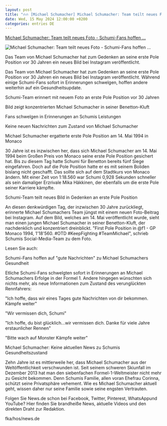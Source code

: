 ```yaml
---
layout: post
title: "🔥🔥 [Michael Schumacher] Michael Schumacher: Team teilt neues Foto - Schumi-Fans hoffen ..."
date: Wed, 15 May 2024 12:00:00 +0200
categories: entries DE
---
```

[Michael Schumacher: Team teilt neues Foto - Schumi-Fans hoffen ...](https://www.news.de/sport/857764568/michael-schumacher-news-aktuell-zu-zustand-heute-schumi-team-teilt-foto-auf-instagram-fans-hoffen-auf-gute-nachrichten/1/)

![Michael Schumacher: Team teilt neues Foto - Schumi-Fans hoffen ...](https://media.news.de/images/857942336/images/51/92/d65c49df148064039a13115109f5/nopic/no_pic/1200/675/1/1/-/4/1024/576/-/-/michael-schumacher-skiunfall-oeffentlichkeit_857942336_1200x675_50631f102998beec8603ce60322e51dc.jpg)

Das Team von Michael Schumacher hat zum Gedenken an seine erste Pole Position vor 30 Jahren ein neues Bild bei Instagram veröffentlicht.

Das Team von Michael Schumacher hat zum Gedenken an seine erste Pole Position vor 30 Jahren ein neues Bild bei Instagram veröffentlicht. Während einige Schumi-Fans sofort in Erinnerungen schwelgen, hoffen andere weiterhin auf ein Gesundheitsupdate.



Schumi-Team erinnert mit neuem Foto an erste Pole Position vor 30 Jahren

Bild zeigt konzentrierten Michael Schumacher in seiner Benetton-Kluft

Fans schwelgen in Erinnerungen an Schumis Leistungen

Keine neuen Nachrichten zum Zustand von Michael Schumacher

Michael Schumacher ergatterte erste Pole Position am 14. Mai 1994 in Monaco

30 Jahre ist es inzwischen her, dass sich Michael Schumacher am 14. Mai 1994 beim Großen Preis von Monaco seine erste Pole Position gesichert hat. Bis zu diesem Tag hatte Schumi für Benetton bereits fünf Siege eingefahren. Doch auf die Pole Position hatte er es mit seinem Boliden bislang nicht geschafft. Das sollte sich auf dem Stadtkurs von Monaco ändern. Mit einer Zeit von 1:18.560 war Schumi 0,928 Sekunden schneller als sein damaliger Erzrivale Mika Häkkinen, der ebenfalls um die erste Pole seiner Karriere kämpfte.

Schumi-Team teilt neues Bild in Gedenken an erste Pole Position

An diesen denkwürdigen Tag, der inzwischen 30 Jahre zurückliegt, erinnerte Michael Schumachers Team jüngst mit einem neuen Foto-Beitrag bei Instagram. Auf dem Bild, welches am 14. Mai veröffentlicht wurde, sieht man einen jungen Michael Schumacher in seiner Benetton-Kluft, der nachdenklich und konzentriert dreinblickt. "First Pole Position in @f1 - GP Monaco 1994, 1'18'560. #OTD #KeepFighting #TeamMichael", schrieb Schumis Social-Media-Team zu dem Foto.

Lesen Sie auch:

Schumi-Fans hoffen auf "gute Nachrichten" zu Michael Schumachers Gesundheit

Etliche Schumi-Fans schwelgten sofort in Erinnerungen an Michael Schumachers Erfolge in der Formel 1. Andere hingegen wünschten sich nichts mehr, als neue Informationen zum Zustand des verunglückten Rennfahrers:

"Ich hoffe, dass wir eines Tages gute Nachrichten von dir bekommen. Kämpfe weiter"

"Wir vermissen dich, Schumi"

"Ich hoffe, du bist glücklich...wir vermissen dich. Danke für viele Jahre erstaunlicher Rennen"

"Bitte wach auf Monster Kämpfe weiter"

Michael Schumacher: Keine aktuellen News zu Schumis Gesundheitszustand

Zehn Jahre ist es mittlerweile her, dass Michael Schumacher aus der Weltöffentlichkeit verschwunden ist. Seit seinem schweren Skiunfall im Dezember 2013 hat man den siebenfachen Formel-1-Weltmeister nicht mehr zu Gesicht bekommen. Denn Schumis Familie, allen voran Ehefrau Corinna, schützt seine Privatsphäre vehement. Wie es Michael Schumacher aktuell geht, wissen daher nur seine Familie sowie seine engsten Vertrauten.

Folgen Sie News.de schon bei Facebook, Twitter, Pinterest, WhatsAppund YouTube? Hier finden Sie brandheiße News, aktuelle Videos und den direkten Draht zur Redaktion.

fka/hos/news.de

